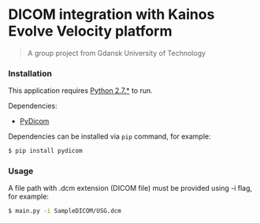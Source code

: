 # DICOM integration with Kainos Evolve Velocity platform
> A group project from Gdansk University of Technology

### Installation
This application requires [Python 2.7.*](https://www.python.org/download/releases/2.7/) to run.

Dependencies:
- [PyDicom](http://www.pydicom.org/)

Dependencies can be installed via `pip` command, for example:

```sh
$ pip install pydicom
```

### Usage

A file path with .dcm extension (DICOM file) must be provided using -i <inputfile> flag, for example:

```sh
$ main.py -i SampleDICOM/USG.dcm
```